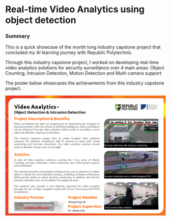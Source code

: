 # Real-time Video Analytics using object detection

### Summary

This is a quick showcase of the month long industry capstone project that concluded my AI learning journey with Republic Polytechnic.

Through this industry capstone project, I worked on developing real-time video analytics solutions for security surveillance over 4 main areas: Object Counting, Intrusion Detection, Motion Detection and Multi-camera support

The poster below showcases the achievements from this industry capstone project.

![poster](https://github.com/homerjack/Real-time-video-analytics/blob/master/Project%20poster.png)
